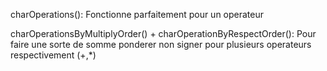 charOperations(): Fonctionne parfaitement pour un operateur


charOperationsByMultiplyOrder() + charOperationByRespectOrder(): Pour faire une sorte de somme ponderer non signer pour plusieurs operateurs respectivement (+,*)
